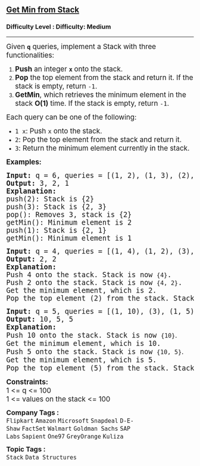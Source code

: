<h2><a href="https://www.geeksforgeeks.org/problems/get-minimum-element-from-stack/1?utm_source=geeksforgeeks&utm_medium=article_practice_tab&utm_campaign=article_practice_tab">Get Min from Stack</a></h2><h3>Difficulty Level : Difficulty: Medium</h3><hr><div class="problems_problem_content__Xm_eO"><p><span style="font-size: 14pt;">Given <strong><code>q</code></strong> queries, implement a Stack with three functionalities:</span></p>
<ol>
<li><span style="font-size: 14pt;"><strong>Push</strong> an integer <strong><code>x</code> </strong>onto the stack.</span></li>
<li><span style="font-size: 14pt;"><strong>Pop</strong> the top element from the stack and return it. If the stack is empty, return <code>-1</code>.</span></li>
<li><span style="font-size: 14pt;"><strong>GetMin</strong>, which retrieves the minimum element in the stack <span class="katex"><span class="katex-html" aria-hidden="true"><span class="base"><strong><span class="mord mathnormal">O</span><span class="mopen">(</span><span class="mord">1</span><span class="mclose">)</span></strong></span></span></span> time. If the stack is empty, return <code>-1</code>.</span></li>
</ol>
<p><span style="font-size: 14pt;">Each query can be one of the following:</span></p>
<ul>
<li><span style="font-size: 14pt;"><code>1 x</code>: Push <code>x</code> onto the stack.</span></li>
<li><span style="font-size: 14pt;"><code>2</code>: Pop the top element from the stack and return it.</span></li>
<li><span style="font-size: 14pt;"><code>3</code>: Return the minimum element currently in the stack.</span></li>
</ul>
<p><span style="font-size: 14pt;"><strong>Examples:</strong></span></p>
<pre><span style="font-size: 14pt;"><strong>Input:</strong> q = 6, queries = [(1, 2), (1, 3), (2), (3), (1, 1), (3)]<strong>
Output: </strong>3, 2, 1<strong>
Explanation: </strong>
push(2): Stack is {2}
push(3): Stack is {2, 3}
pop(): Removes 3, stack is {2}
getMin(): Minimum element is 2
push(1): Stack is {2, 1}
getMin(): Minimum element is 1</span></pre>
<pre><span style="font-size: 14pt;"><strong>Input:</strong> q = 4, queries = [(1, 4), (1, 2), (3), (2)]<strong>
Output: </strong>2, 2<strong>
Explanation: <br></strong>Push 4 onto the stack. Stack is now <code>{4}</code>.<br>Push 2 onto the stack. Stack is now <code>{4, 2}</code>.<br>Get the minimum element, which is 2.<br>Pop the top element (2) from the stack. Stack is now <code>{4}</code>.<strong><br></strong></span></pre>
<pre><span style="font-size: 14pt;"><strong>Input:</strong> q = 5, queries = [(1, 10), (3), (1, 5), (3), (2)]<strong>
Output: </strong>10, 5, 5<strong>
Explanation: <br></strong>Push 10 onto the stack. Stack is now <code>{10}</code><span style="font-family: -apple-system, BlinkMacSystemFont, 'Segoe UI', Roboto, Oxygen, Ubuntu, Cantarell, 'Open Sans', 'Helvetica Neue', sans-serif;">.<br></span>Get the minimum element, which is 10.</span><br><span style="font-size: 14pt;">Push 5 onto the stack. Stack is now <code>{10, 5}</code><span style="font-family: -apple-system, BlinkMacSystemFont, 'Segoe UI', Roboto, Oxygen, Ubuntu, Cantarell, 'Open Sans', 'Helvetica Neue', sans-serif;">.<br></span>Get the minimum element, which is 5.</span><br><span style="font-size: 14pt;">Pop the top element (5) from the stack. Stack is now <code>{10}</code><span style="font-family: -apple-system, BlinkMacSystemFont, 'Segoe UI', Roboto, Oxygen, Ubuntu, Cantarell, 'Open Sans', 'Helvetica Neue', sans-serif;">.</span></span></pre>
<p><span style="font-size: 14pt;"><strong>Constraints:</strong><br>1 &lt;= q &lt;= 100<br>1 &lt;= values on the stack &lt;= 100</span></p></div><p><span style=font-size:18px><strong>Company Tags : </strong><br><code>Flipkart</code>&nbsp;<code>Amazon</code>&nbsp;<code>Microsoft</code>&nbsp;<code>Snapdeal</code>&nbsp;<code>D-E-Shaw</code>&nbsp;<code>FactSet</code>&nbsp;<code>Walmart</code>&nbsp;<code>Goldman Sachs</code>&nbsp;<code>SAP Labs</code>&nbsp;<code>Sapient</code>&nbsp;<code>One97</code>&nbsp;<code>GreyOrange</code>&nbsp;<code>Kuliza</code>&nbsp;<br><p><span style=font-size:18px><strong>Topic Tags : </strong><br><code>Stack</code>&nbsp;<code>Data Structures</code>&nbsp;